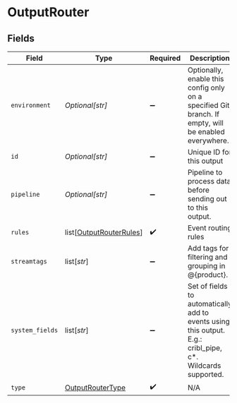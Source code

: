 # OutputRouter


## Fields

| Field                                                                                                      | Type                                                                                                       | Required                                                                                                   | Description                                                                                                |
| ---------------------------------------------------------------------------------------------------------- | ---------------------------------------------------------------------------------------------------------- | ---------------------------------------------------------------------------------------------------------- | ---------------------------------------------------------------------------------------------------------- |
| `environment`                                                                                              | *Optional[str]*                                                                                            | :heavy_minus_sign:                                                                                         | Optionally, enable this config only on a specified Git branch. If empty, will be enabled everywhere.       |
| `id`                                                                                                       | *Optional[str]*                                                                                            | :heavy_minus_sign:                                                                                         | Unique ID for this output                                                                                  |
| `pipeline`                                                                                                 | *Optional[str]*                                                                                            | :heavy_minus_sign:                                                                                         | Pipeline to process data before sending out to this output.                                                |
| `rules`                                                                                                    | list[[OutputRouterRules](../../models/shared/outputrouterrules.md)]                                        | :heavy_check_mark:                                                                                         | Event routing rules                                                                                        |
| `streamtags`                                                                                               | list[*str*]                                                                                                | :heavy_minus_sign:                                                                                         | Add tags for filtering and grouping in @{product}.                                                         |
| `system_fields`                                                                                            | list[*str*]                                                                                                | :heavy_minus_sign:                                                                                         | Set of fields to automatically add to events using this output. E.g.: cribl_pipe, c*. Wildcards supported. |
| `type`                                                                                                     | [OutputRouterType](../../models/shared/outputroutertype.md)                                                | :heavy_check_mark:                                                                                         | N/A                                                                                                        |